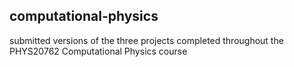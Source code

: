 ## computational-physics
submitted versions of the three projects completed throughout the PHYS20762 Computational Physics course
